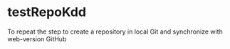 testRepoKdd
===========

To repeat the step to create a repository in local Git and synchronize with web-version GitHub
